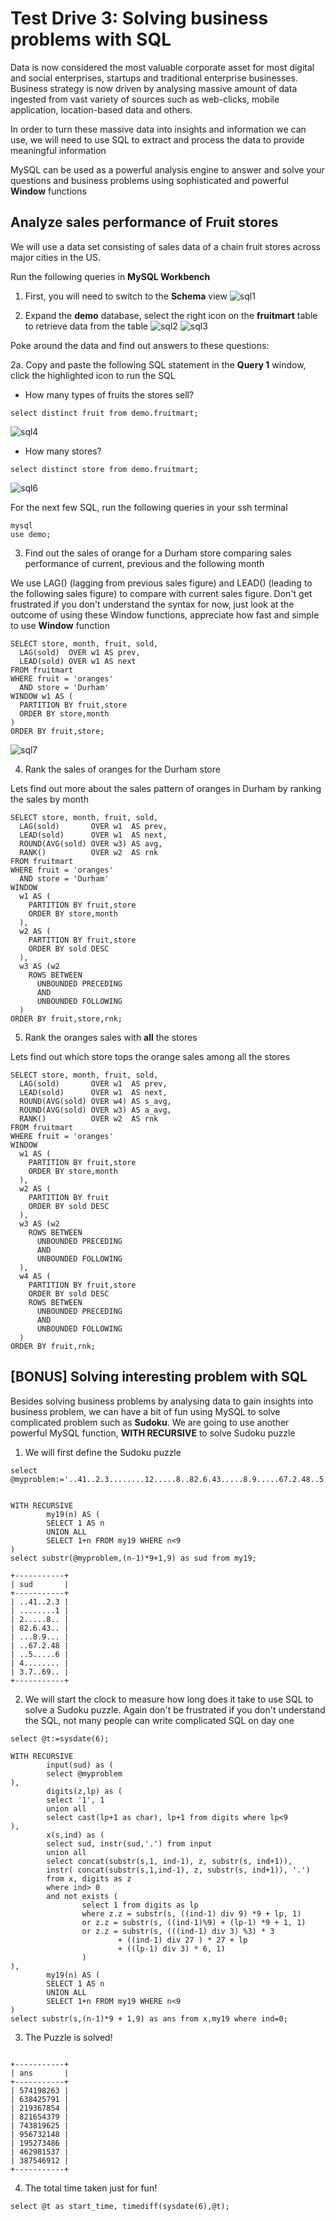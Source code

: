 # Test Drive 3: Solving business problems with SQL

Data is now considered the most valuable corporate asset for most digital and social enterprises, startups and traditional enterprise businesses. Business strategy is now driven by analysing massive amount of data ingested from vast variety of sources such as web-clicks, mobile application, location-based data and others. 

In order to turn these massive data into insights and information we can use, we will need to use SQL to extract and process the data to provide meaningful information

MySQL can be used as a powerful analysis engine to answer and solve your questions and business problems using sophisticated and powerful **Window** functions

## Analyze sales performance of Fruit stores
We will use a data set consisting of sales data of a chain fruit stores across major cities in the US. 

Run the following queries in **MySQL Workbench**
1. First, you will need to switch to the **Schema** view
![sql1](img/sql-1.png)

2. Expand the **demo** database, select the right icon on the **fruitmart** table to retrieve data from the table
![sql2](img/sql-2.png)
![sql3](img/sql-3.png)

Poke around the data and find out answers to these questions:

2a. Copy and paste the following SQL statement in the **Query 1** window, click the highlighted icon to run the SQL

* How many types of fruits the stores sell?
```
select distinct fruit from demo.fruitmart;
```
![sql4](img/sql-4.png)

* How many stores?
```
select distinct store from demo.fruitmart;
```
![sql6](img/sql-6.png)


For the next few SQL, run the following queries in your ssh terminal

```
mysql
use demo;
```

3. Find out the sales of orange for a Durham store comparing sales performance of current, previous and the following month

We use LAG() (lagging from previous sales figure) and LEAD() (leading to the following sales figure) to compare with current sales figure. Don't get frustrated if you don't understand the syntax for now, just look at the outcome of using these Window functions, appreciate how fast and simple to use **Window** function

```
SELECT store, month, fruit, sold,
  LAG(sold)  OVER w1 AS prev,
  LEAD(sold) OVER w1 AS next
FROM fruitmart
WHERE fruit = 'oranges'
  AND store = 'Durham'
WINDOW w1 AS (
  PARTITION BY fruit,store
  ORDER BY store,month
)
ORDER BY fruit,store;
```
![sql7](img/sql-7.png)


4. Rank the sales of oranges for the Durham store

Lets find out more about the sales pattern of oranges in Durham by ranking the sales by month
```
SELECT store, month, fruit, sold,
  LAG(sold)       OVER w1  AS prev,
  LEAD(sold)      OVER w1  AS next,
  ROUND(AVG(sold) OVER w3) AS avg,
  RANK()          OVER w2  AS rnk
FROM fruitmart
WHERE fruit = 'oranges'
  AND store = 'Durham'
WINDOW
  w1 AS (
    PARTITION BY fruit,store
    ORDER BY store,month
  ),
  w2 AS (
    PARTITION BY fruit,store
    ORDER BY sold DESC
  ),
  w3 AS (w2
    ROWS BETWEEN
      UNBOUNDED PRECEDING
      AND
      UNBOUNDED FOLLOWING
  )
ORDER BY fruit,store,rnk;
```

5. Rank the oranges sales with **all** the stores

Lets find out which store tops the orange sales among all the stores

```
SELECT store, month, fruit, sold,
  LAG(sold)       OVER w1  AS prev,
  LEAD(sold)      OVER w1  AS next,
  ROUND(AVG(sold) OVER w4) AS s_avg,
  ROUND(AVG(sold) OVER w3) AS a_avg,
  RANK()          OVER w2  AS rnk
FROM fruitmart
WHERE fruit = 'oranges'
WINDOW
  w1 AS (
    PARTITION BY fruit,store
    ORDER BY store,month
  ),
  w2 AS (
    PARTITION BY fruit
    ORDER BY sold DESC
  ),
  w3 AS (w2
    ROWS BETWEEN
      UNBOUNDED PRECEDING
      AND
      UNBOUNDED FOLLOWING
  ),
  w4 AS (
    PARTITION BY fruit,store
    ORDER BY sold DESC
    ROWS BETWEEN
      UNBOUNDED PRECEDING
      AND
      UNBOUNDED FOLLOWING
  )
ORDER BY fruit,rnk;
```

## [BONUS] Solving interesting problem with SQL

Besides solving business problems by analysing data to gain insights into business problem, we can have a bit of fun using MySQL to solve complicated problem such as **Sudoku**. We are going to use another powerful MySQL function, **WITH RECURSIVE** to solve Sudoku puzzle

1. We will first define the Sudoku puzzle
```
select @myproblem:='..41..2.3........12.....8..82.6.43.....8.9.....67.2.48..5.....64........3.7..69..';


WITH RECURSIVE
        my19(n) AS (
        SELECT 1 AS n
        UNION ALL
        SELECT 1+n FROM my19 WHERE n<9
)
select substr(@myproblem,(n-1)*9+1,9) as sud from my19;

+-----------+
| sud       |
+-----------+
| ..41..2.3 |
| ........1 |
| 2.....8.. |
| 82.6.43.. |
| ...8.9... |
| ..67.2.48 |
| ..5.....6 |
| 4........ |
| 3.7..69.. |
+-----------+
```

2. We will start the clock to measure how long does it take to use SQL to solve a Sudoku puzzle. Again don't be frustrated if you don't understand the SQL, not many people can write complicated SQL on day one

```
select @t:=sysdate(6);

WITH RECURSIVE
        input(sud) as (
        select @myproblem
),
        digits(z,lp) as (
        select '1', 1
        union all
        select cast(lp+1 as char), lp+1 from digits where lp<9
),
        x(s,ind) as (
        select sud, instr(sud,'.') from input
        union all
        select concat(substr(s,1, ind-1), z, substr(s, ind+1)),
        instr( concat(substr(s,1,ind-1), z, substr(s, ind+1)), '.')
        from x, digits as z
        where ind> 0
        and not exists (
                select 1 from digits as lp
                where z.z = substr(s, ((ind-1) div 9) *9 + lp, 1)
                or z.z = substr(s, ((ind-1)%9) + (lp-1) *9 + 1, 1)
                or z.z = substr(s, (((ind-1) div 3) %3) * 3
                        + ((ind-1) div 27 ) * 27 + lp
                        + ((lp-1) div 3) * 6, 1)
                )
),
        my19(n) AS (
        SELECT 1 AS n
        UNION ALL
        SELECT 1+n FROM my19 WHERE n<9
)
select substr(s,(n-1)*9 + 1,9) as ans from x,my19 where ind=0;
```

3. The Puzzle is solved!

```

+-----------+
| ans       |
+-----------+
| 574198263 |
| 638425791 |
| 219367854 |
| 821654379 |
| 743819625 |
| 956732148 |
| 195273486 |
| 462981537 |
| 387546912 |
+-----------+
```

4. The total time taken just for fun!
```
select @t as start_time, timediff(sysdate(6),@t);
```
